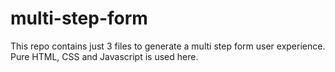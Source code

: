 # multi-step-form
This repo contains just 3 files to generate a multi step form user experience. Pure HTML, CSS and Javascript is used here.
